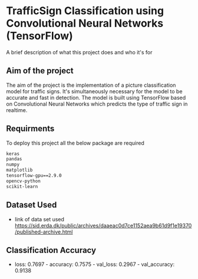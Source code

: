 
# TrafficSign Classification using Convolutional Neural Networks (TensorFlow)

A brief description of what this project does and who it's for


## Aim of the project

The aim of the project is the implementation of a picture classification model for traffic signs. It's simultaneously necessary for the model to be accurate and fast in detection.
The model is built using TensorFlow based on Convolutional Neural Networks which predicts the type of traffic sign in realtime.


## Requirments

To deploy this project all the below package are required

```bash
keras
pandas
numpy
matplotlib
tensorflow-gpu==2.9.0
opencv-python
scikit-learn
```

## Dataset Used
- link of data set used https://sid.erda.dk/public/archives/daaeac0d7ce1152aea9b61d9f1e19370/published-archive.html
## Classification Accuracy

  - loss: 0.7697 - accuracy: 0.7575 - val_loss: 0.2967 - val_accuracy: 0.9138

